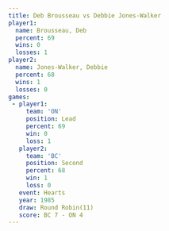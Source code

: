 ```yaml
---
title: Deb Brousseau vs Debbie Jones-Walker
player1:                    
  name: Brousseau, Deb      
  percent: 69               
  wins: 0                   
  losses: 1                 
player2:                    
  name: Jones-Walker, Debbie
  percent: 68               
  wins: 1                   
  losses: 0                 
games:
 - player1:        
     team: 'ON'    
     position: Lead
     percent: 69   
     win: 0        
     loss: 1       
   player2:          
     team: 'BC'      
     position: Second
     percent: 68     
     win: 1          
     loss: 0         
   event: Hearts        
   year: 1985           
   draw: Round Robin(11)
   score: BC 7 - ON 4   
---
```


